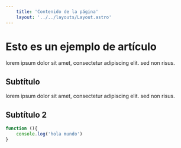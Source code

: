 ```yaml
---
    title: 'Contenido de la página'
    layout: '../../layouts/Layout.astro'
---
```


# Esto es un ejemplo de artículo

lorem ipsum dolor sit amet, consectetur adipiscing elit. sed non risus.

## Subtítulo

lorem ipsum dolor sit amet, consectetur adipiscing elit. sed non risus.

## Subtítulo 2

```javascript
function (){
    console.log('hola mundo')
}

```